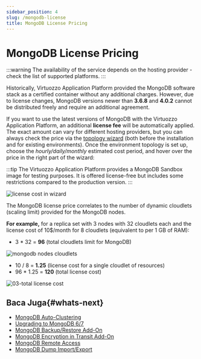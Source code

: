 ```yaml
---
sidebar_position: 4
slug: /mongodb-license
title: MongoDB License Pricing
---
```

# MongoDB License Pricing

:::warning
The availability of the service depends on the hosting provider - check the list of supported platforms.
:::

Historically, Virtuozzo Application Platform provided the MongoDB software stack as a certified container without any additional charges. However, due to license changes, MongoDB versions newer than **3.6.8** and **4.0.2** cannot be distributed freely and require an additional agreement.

If you want to use the latest versions of MongoDB with the Virtuozzo Application Platform, an additional **license fee** will be automatically applied. The exact amount can vary for different hosting providers, but you can always check the price via the [topology wizard](<https://docs.dewacloud.com/docs/setting-up-environment/>) (both before the installation and for existing environments). Once the environment topology is set up, choose the _hourly/daily/monthly_ estimated cost period, and hover over the price in the right part of the wizard:

:::tip
The Virtuozzo Application Platform provides a MongoDB Sandbox image for testing purposes. It is offered license-free but includes some restrictions compared to the production version.
:::

![license cost in wizard](#)

The MongoDB license price correlates to the number of dynamic cloudlets (scaling limit) provided for the MongoDB nodes.

__For example,__ for a replica set with 3 nodes with 32 cloudlets each and the license cost of 10$/month for 8 cloudlets (equivalent to per 1 GB of RAM):

* 3 * 32 = **96** (total cloudlets limit for MongoDB)

![mongodb nodes cloudlets](#)

* 10 / 8 = **1.25** (license cost for a single cloudlet of resources)
* 96 * 1.25 = **120** (total license cost)

![03-total license cost](#)

## Baca Juga{#whats-next}

  * [MongoDB Auto-Clustering](<https://docs.dewacloud.com/docs/mongodb-auto-clustering/>)
  * [Upgrading to MongoDB 6/7](<https://docs.dewacloud.com/docs/updating-to-mongodb-7/>)
  * [MongoDB Backup/Restore Add-On](<https://docs.dewacloud.com/docs/mongodb-backup-restore-addon/>)
  * [MongoDB Encryption in Transit Add-On](<https://docs.dewacloud.com/docs/mongodb-ssl-addon/>)
  * [MongoDB Remote Access](<https://docs.dewacloud.com/docs/remote-access-to-mongodb/>)
  * [MongoDB Dump Import/Export](<https://docs.dewacloud.com/docs/dump-import-export-to-mongodb/>)